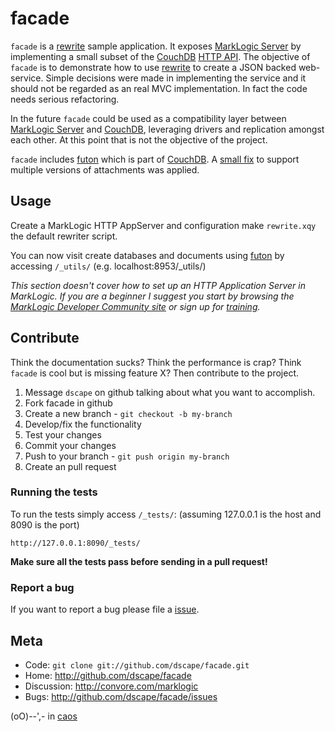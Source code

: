 # facade
`facade` is a [rewrite][9] sample application. It exposes [MarkLogic Server][2] by implementing a small subset of the [CouchDB][7] [HTTP API][8]. The objective of `facade` is to demonstrate how to use [rewrite][9] to create a JSON backed web-service. Simple decisions were made in implementing the service and it should not be regarded as an real MVC implementation. In fact the code needs serious refactoring.

In the future `facade` could be used as a compatibility layer between [MarkLogic Server][2] and [CouchDB][7], leveraging drivers and replication amongst each other. At this point that is not the objective of the project.

`facade` includes [futon][6] which is part of [CouchDB][7]. A [small fix][10] to support multiple versions of attachments was applied.

## Usage

Create a MarkLogic HTTP AppServer and configuration make `rewrite.xqy` the default rewriter script.

You can now visit create databases and documents using [futon][6] by accessing `/_utils/`  (e.g. localhost:8953/_utils/)

*This section doesn't cover how to set up an HTTP Application Server in MarkLogic. If you are a beginner I suggest you start by browsing the [MarkLogic Developer Community site][4] or sign up for [training][5].*

## Contribute

Think the documentation sucks? Think the performance is crap? Think `facade` is cool but is missing feature X? Then contribute to the project.

1. Message `dscape` on github talking about what you want to accomplish.
2. Fork facade in github
3. Create a new branch - `git checkout -b my-branch`
4. Develop/fix the functionality
5. Test your changes
6. Commit your changes
7. Push to your branch - `git push origin my-branch`
8. Create an pull request

### Running the tests

To run the tests simply access `/_tests/`:
(assuming 127.0.0.1 is the host and 8090 is the port)

    http://127.0.0.1:8090/_tests/

**Make sure all the tests pass before sending in a pull request!**

### Report a bug

If you want to report a bug please file a [issue][1].

## Meta

* Code: `git clone git://github.com/dscape/facade.git`
* Home: <http://github.com/dscape/facade>
* Discussion: <http://convore.com/marklogic>
* Bugs: <http://github.com/dscape/facade/issues>

(oO)--',- in [caos][3]

[1]: http://github.com/dscape/facade/issues
[2]: http://marklogic.com
[3]: http://caos.di.uminho.pt
[4]: http://developer.marklogic.com
[5]: http://www.marklogic.com/services/training.html
[6]: https://github.com/apache/couchdb/tree/trunk/share/www
[7]: http://couchdb.apache.org/
[8]: http://wiki.apache.org/couchdb/HTTP_Document_API
[9]: http://github.com/dscape/rewrite
[10]: https://gist.github.com/baa888d42be7d8e264b2
